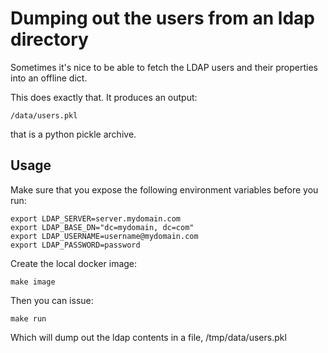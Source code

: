 # Dumping out the users from an ldap directory

Sometimes it's nice to be able to fetch the LDAP users and their properties into an offline dict.

This does exactly that. It produces an output:

```
/data/users.pkl
```

that is a python pickle archive.

## Usage

Make sure that you expose the following environment variables before you run:

```
export LDAP_SERVER=server.mydomain.com
export LDAP_BASE_DN="dc=mydomain, dc=com"
export LDAP_USERNAME=username@mydomain.com
export LDAP_PASSWORD=password
```

Create the local docker image:
```
make image
```

Then you can issue:
```
make run
```

Which will dump out the ldap contents in a file, /tmp/data/users.pkl

